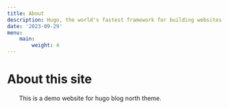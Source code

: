 ```yaml
---
title: About
description: Hugo, the world's fastest framework for building websites
date: '2023-09-29'
menu:
    main: 
        weight: 4
---
```


# About this site

&emsp;&emsp;This is a demo website for hugo blog north theme.